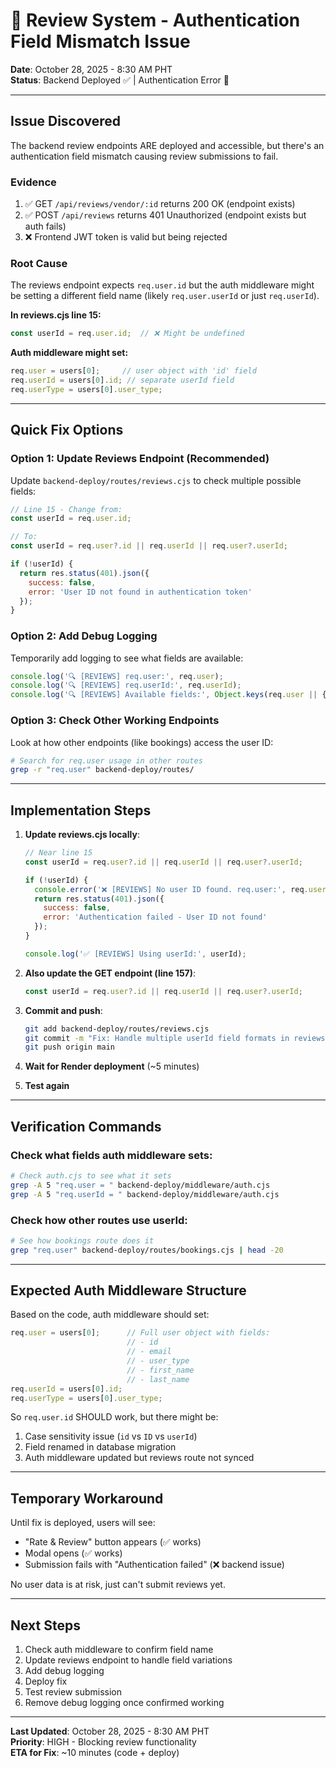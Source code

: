 # 🚨 Review System - Authentication Field Mismatch Issue

**Date**: October 28, 2025 - 8:30 AM PHT  
**Status**: Backend Deployed ✅ | Authentication Error 🐛

---

## Issue Discovered

The backend review endpoints ARE deployed and accessible, but there's an authentication field mismatch causing review submissions to fail.

### Evidence
1. ✅ GET `/api/reviews/vendor/:id` returns 200 OK (endpoint exists)
2. ✅ POST `/api/reviews` returns 401 Unauthorized (endpoint exists but auth fails)
3. ❌ Frontend JWT token is valid but being rejected

### Root Cause

The reviews endpoint expects `req.user.id` but the auth middleware might be setting a different field name (likely `req.user.userId` or just `req.userId`).

**In reviews.cjs line 15:**
```javascript
const userId = req.user.id;  // ❌ Might be undefined
```

**Auth middleware might set:**
```javascript
req.user = users[0];     // user object with 'id' field
req.userId = users[0].id; // separate userId field
req.userType = users[0].user_type;
```

---

## Quick Fix Options

### Option 1: Update Reviews Endpoint (Recommended)
Update `backend-deploy/routes/reviews.cjs` to check multiple possible fields:

```javascript
// Line 15 - Change from:
const userId = req.user.id;

// To:
const userId = req.user?.id || req.userId || req.user?.userId;

if (!userId) {
  return res.status(401).json({
    success: false,
    error: 'User ID not found in authentication token'
  });
}
```

### Option 2: Add Debug Logging
Temporarily add logging to see what fields are available:

```javascript
console.log('🔍 [REVIEWS] req.user:', req.user);
console.log('🔍 [REVIEWS] req.userId:', req.userId);
console.log('🔍 [REVIEWS] Available fields:', Object.keys(req.user || {}));
```

### Option 3: Check Other Working Endpoints
Look at how other endpoints (like bookings) access the user ID:

```bash
# Search for req.user usage in other routes
grep -r "req.user" backend-deploy/routes/
```

---

## Implementation Steps

1. **Update reviews.cjs locally**:
   ```javascript
   // Near line 15
   const userId = req.user?.id || req.userId || req.user?.userId;
   
   if (!userId) {
     console.error('❌ [REVIEWS] No user ID found. req.user:', req.user, 'req.userId:', req.userId);
     return res.status(401).json({
       success: false,
       error: 'Authentication failed - User ID not found'
     });
   }
   
   console.log('✅ [REVIEWS] Using userId:', userId);
   ```

2. **Also update the GET endpoint (line 157)**:
   ```javascript
   const userId = req.user?.id || req.userId || req.user?.userId;
   ```

3. **Commit and push**:
   ```bash
   git add backend-deploy/routes/reviews.cjs
   git commit -m "Fix: Handle multiple userId field formats in reviews endpoint"
   git push origin main
   ```

4. **Wait for Render deployment** (~5 minutes)

5. **Test again**

---

## Verification Commands

### Check what fields auth middleware sets:
```bash
# Check auth.cjs to see what it sets
grep -A 5 "req.user = " backend-deploy/middleware/auth.cjs
grep -A 5 "req.userId = " backend-deploy/middleware/auth.cjs
```

### Check how other routes use userId:
```bash
# See how bookings route does it
grep "req.user" backend-deploy/routes/bookings.cjs | head -20
```

---

## Expected Auth Middleware Structure

Based on the code, auth middleware should set:
```javascript
req.user = users[0];      // Full user object with fields:
                          // - id
                          // - email  
                          // - user_type
                          // - first_name
                          // - last_name
req.userId = users[0].id;
req.userType = users[0].user_type;
```

So `req.user.id` SHOULD work, but there might be:
1. Case sensitivity issue (`id` vs `ID` vs `userId`)
2. Field renamed in database migration
3. Auth middleware updated but reviews route not synced

---

## Temporary Workaround

Until fix is deployed, users will see:
- "Rate & Review" button appears (✅ works)
- Modal opens (✅ works)  
- Submission fails with "Authentication failed" (❌ backend issue)

No user data is at risk, just can't submit reviews yet.

---

## Next Steps

1. Check auth middleware to confirm field name
2. Update reviews endpoint to handle field variations
3. Add debug logging
4. Deploy fix
5. Test review submission
6. Remove debug logging once confirmed working

---

**Last Updated**: October 28, 2025 - 8:30 AM PHT  
**Priority**: HIGH - Blocking review functionality  
**ETA for Fix**: ~10 minutes (code + deploy)
